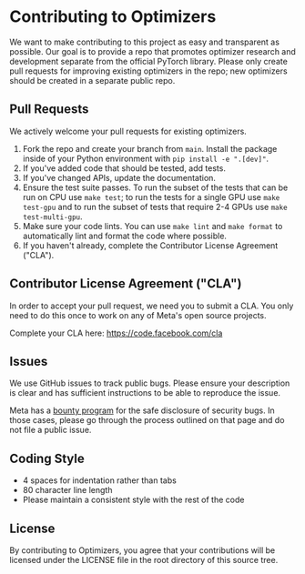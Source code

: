 # Contributing to Optimizers
We want to make contributing to this project as easy and transparent as
possible. Our goal is to provide a repo that promotes optimizer research
and development separate from the official PyTorch library. Please only
create pull requests for improving existing optimizers in the repo; new
optimizers should be created in a separate public repo.

## Pull Requests
We actively welcome your pull requests for existing optimizers.

1. Fork the repo and create your branch from `main`. Install the package inside of your Python environment with `pip install -e ".[dev]"`.
2. If you've added code that should be tested, add tests.
3. If you've changed APIs, update the documentation.
4. Ensure the test suite passes. To run the subset of the tests that can be run on CPU use `make test`; to run the tests for a single GPU use `make test-gpu` and to run the subset of tests that require 2-4 GPUs use `make test-multi-gpu`.
5. Make sure your code lints. You can use `make lint` and `make format` to automatically lint and format the code where possible.
6. If you haven't already, complete the Contributor License Agreement ("CLA").

## Contributor License Agreement ("CLA")
In order to accept your pull request, we need you to submit a CLA. You only need
to do this once to work on any of Meta's open source projects.

Complete your CLA here: <https://code.facebook.com/cla>

## Issues
We use GitHub issues to track public bugs. Please ensure your description is
clear and has sufficient instructions to be able to reproduce the issue.

Meta has a [bounty program](https://www.facebook.com/whitehat/) for the safe
disclosure of security bugs. In those cases, please go through the process
outlined on that page and do not file a public issue.

## Coding Style
* 4 spaces for indentation rather than tabs
* 80 character line length
* Please maintain a consistent style with the rest of the code

## License
By contributing to Optimizers, you agree that your contributions will be licensed
under the LICENSE file in the root directory of this source tree.
